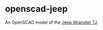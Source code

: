 # openscad-jeep
An OpenSCAD model of the [Jeep Wrangler TJ](https://en.wikipedia.org/wiki/Jeep_Wrangler_(TJ)).
